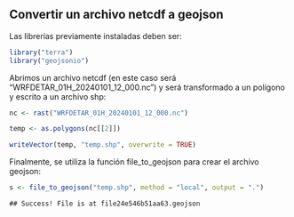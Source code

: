 ## Convertir un archivo netcdf a geojson

Las librerías previamente instaladas deben ser:

``` r
library("terra")
library("geojsonio")
```

Abrimos un archivo netcdf (en este caso será
“WRFDETAR_01H_20240101_12_000.nc”) y será transformado a un polígono y
escrito a un archivo shp:

``` r
nc <- rast("WRFDETAR_01H_20240101_12_000.nc")

temp <- as.polygons(nc[[2]])

writeVector(temp, "temp.shp", overwrite = TRUE)
```

Finalmente, se utiliza la función file_to_geojson para crear el archivo
geojson:

``` r
s <- file_to_geojson("temp.shp", method = "local", output = ".")
```

    ## Success! File is at file24e546b51aa63.geojson
